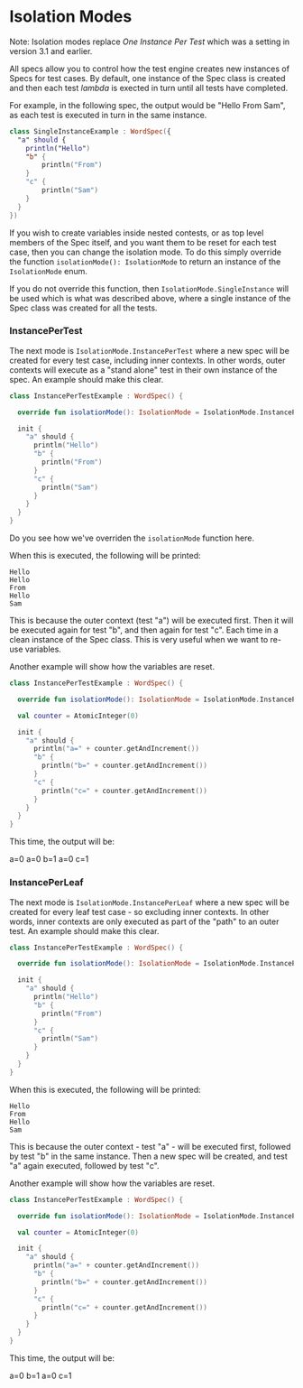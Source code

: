 Isolation Modes
===============

Note: Isolation modes replace _One Instance Per Test_ which was a setting in version 3.1 and earlier.

All specs allow you to control how the test engine creates new instances of Specs for test cases. By default, one instance of the Spec
class is created and then each test _lambda_ is exected in turn until all tests have completed.

For example, in the following spec, the output would be "Hello From Sam", as each test is executed in turn in the same instance.

```kotlin
class SingleInstanceExample : WordSpec({
  "a" should {
    println("Hello")
    "b" {
        println("From")
    }
    "c" {
        println("Sam")
    }
  }
})
```

If you wish to create variables inside nested contests, or as top level members of the Spec itself, and you want them to be reset
for each test case, then you can change the isolation mode. To do this simply override the function `isolationMode(): IsolationMode`
to return an instance of the `IsolationMode` enum.

If you do not override this function, then `IsolationMode.SingleInstance` will be used which is what was described above, where a single instance of the Spec class was created for all the tests.

### InstancePerTest

The next mode is `IsolationMode.InstancePerTest` where a new spec will be created for every test case, including inner contexts.
In other words, outer contexts will execute as a "stand alone" test in their own instance of the spec.
An example should make this clear.

```kotlin
class InstancePerTestExample : WordSpec() {

  override fun isolationMode(): IsolationMode = IsolationMode.InstancePerTest

  init {
    "a" should {
      println("Hello")
      "b" {
        println("From")
      }
      "c" {
        println("Sam")
      }
    }
  }
}
```

Do you see how we've overriden the `isolationMode` function here.

When this is executed, the following will be printed:

```
Hello
Hello
From
Hello
Sam
```

This is because the outer context (test "a") will be executed first. Then it will be executed again for test "b", and then again for test "c".
Each time in a clean instance of the Spec class. This is very useful when we want to re-use variables.

Another example will show how the variables are reset.

```kotlin
class InstancePerTestExample : WordSpec() {

  override fun isolationMode(): IsolationMode = IsolationMode.InstancePerTest

  val counter = AtomicInteger(0)

  init {
    "a" should {
      println("a=" + counter.getAndIncrement())
      "b" {
        println("b=" + counter.getAndIncrement())
      }
      "c" {
        println("c=" + counter.getAndIncrement())
      }
    }
  }
}
```

This time, the output will be:

a=0
a=0
b=1
a=0
c=1



### InstancePerLeaf

The next mode is `IsolationMode.InstancePerLeaf` where a new spec will be created for every leaf test case - so excluding inner contexts.
In other words, inner contexts are only executed as part of the "path" to an outer test.
An example should make this clear.

```kotlin
class InstancePerTestExample : WordSpec() {

  override fun isolationMode(): IsolationMode = IsolationMode.InstancePerLeaf

  init {
    "a" should {
      println("Hello")
      "b" {
        println("From")
      }
      "c" {
        println("Sam")
      }
    }
  }
}
```

When this is executed, the following will be printed:

```
Hello
From
Hello
Sam
```

This is because the outer context - test "a" - will be executed first, followed by test "b" in the same instance.
Then a new spec will be created, and test "a" again executed, followed by test "c".

Another example will show how the variables are reset.

```kotlin
class InstancePerTestExample : WordSpec() {

  override fun isolationMode(): IsolationMode = IsolationMode.InstancePerLeaf

  val counter = AtomicInteger(0)

  init {
    "a" should {
      println("a=" + counter.getAndIncrement())
      "b" {
        println("b=" + counter.getAndIncrement())
      }
      "c" {
        println("c=" + counter.getAndIncrement())
      }
    }
  }
}
```

This time, the output will be:

a=0
b=1
a=0
c=1
